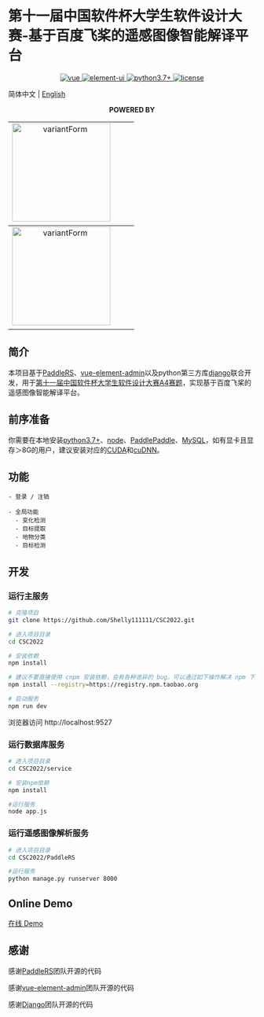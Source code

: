 # 第十一届中国软件杯大学生软件设计大赛-基于百度飞桨的遥感图像智能解译平台

<p align="center">
  <a href="https://github.com/vuejs/vue">
    <img src="https://img.shields.io/badge/vue-2.6.10-brightgreen.svg" alt="vue">
  </a>
  <a href="https://github.com/ElemeFE/element">
    <img src="https://img.shields.io/badge/element--ui-2.7.0-brightgreen.svg" alt="element-ui">
  </a>
  <a href="">
    <img src="https://img.shields.io/badge/python-3.7+-aff.svg" alt="python3.7+">
  </a>
  <a href="https://github.com/PanJiaChen/vue-element-admin/blob/master/LICENSE">
    <img src="https://img.shields.io/github/license/mashape/apistatus.svg" alt="license">
  </a>
</p>

简体中文 | [English](./README.EN.md)

<p align="center">
  <b>POWERED BY</b>
</p>
<table align="center" cellspacing="0" cellpadding="0">
  <tbody>
    <tr>
      <td align="center" valign="middle">
       <a href="https://github.com/PanJiaChen/vue-element-admin/" title="variantForm" target="_blank" style="padding-right: 20px;">
      <img height="200px" style="padding-right: 20px;" src="https://wpimg.wallstcn.com/ecc53a42-d79b-42e2-8852-5126b810a4c8.svg" title="variantForm">
      </td>
    </tr>
  </tbody>
  <tbody>
    <tr>
      <td align="center" valign="middle">
       <a href="https://github.com/PaddleCV-SIG/PaddleRS/" title="variantForm" target="_blank" style="padding-right: 20px;">
      <img height="200px" style="padding-right: 20px;" src="https://github.com/PaddleCV-SIG/PaddleRS/blob/develop/docs/images/logo.png" title="variantForm">
      </td>
    </tr>
  </tbody>
</table>

## 简介

本项目基于[PaddleRS](https://github.com/PaddleCV-SIG/PaddleRS)、[vue-element-admin](https://panjiachen.github.io/vue-element-admin)以及python第三方库[django](https://github.com/django/django)联合开发，用于[第十一届中国软件杯大学生软件设计大赛A4赛题](http://www.cnsoftbei.com/plus/view.php?aid=706)，实现基于百度飞桨的遥感图像智能解译平台。

## 前序准备

你需要在本地安装[python3.7+](https://www.python.org/)、[node](http://nodejs.org/)、[PaddlePaddle](https://www.paddlepaddle.org.cn/)、[MySQL](https://www.mysql.com/)，如有显卡且显存＞8G的用户，建议安装对应的[CUDA](https://developer.nvidia.com/cuda-toolkit-archive)和[cuDNN](https://developer.nvidia.com/rdp/cudnn-archive)。



## 功能

```
- 登录 / 注销

- 全局功能
  - 变化检测
  - 目标提取
  - 地物分类
  - 目标检测

```

## 开发

### 运行主服务

```bash
# 克隆项目
git clone https://github.com/Shelly111111/CSC2022.git

# 进入项目目录
cd CSC2022

# 安装依赖
npm install

# 建议不要直接使用 cnpm 安装依赖，会有各种诡异的 bug。可以通过如下操作解决 npm 下载速度慢的问题
npm install --registry=https://registry.npm.taobao.org

# 启动服务
npm run dev
```

浏览器访问 http://localhost:9527

### 运行数据库服务

```bash
# 进入项目目录
cd CSC2022/service

# 安装npm依赖
npm install

#运行服务
node app.js
```

### 运行遥感图像解析服务

```bash
# 进入项目目录
cd CSC2022/PaddleRS

#运行服务
python manage.py runserver 8000
```


## Online Demo

[在线 Demo](https://panjiachen.github.io/vue-element-admin)



## 感谢

感谢[PaddleRS](https://github.com/PaddleCV-SIG/PaddleRS)团队开源的代码

感谢[vue-element-admin](https://github.com/PanJiaChen/vue-element-admin)团队开源的代码

感谢[Django](https://github.com/django/django)团队开源的代码